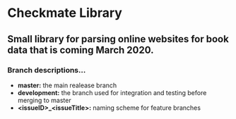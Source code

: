 # Checkmate Library

## Small library for parsing online websites for book data that is coming March 2020.

### Branch descriptions...<br>
 - **master:** the main realease branch<br>
- **development:** the branch used for integration and testing before merging to master
- **\<issueID>_\<issueTitle>:** naming scheme for feature branches
